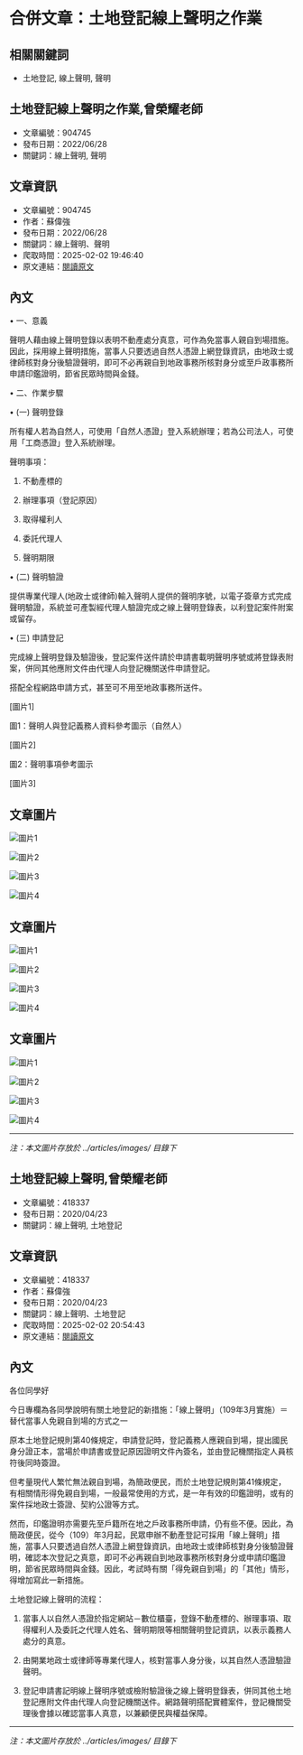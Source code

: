 # 合併文章：土地登記線上聲明之作業

## 相關關鍵詞
- 土地登記, 線上聲明, 聲明

## 土地登記線上聲明之作業,曾榮耀老師
- 文章編號：904745
- 發布日期：2022/06/28
- 關鍵詞：線上聲明, 聲明


## 文章資訊
- 文章編號：904745
- 作者：蘇偉強
- 發布日期：2022/06/28
- 關鍵詞：線上聲明、聲明
- 爬取時間：2025-02-02 19:46:40
- 原文連結：[閱讀原文](https://real-estate.get.com.tw/Columns/detail.aspx?no=904745)

## 內文
• 一、意義

聲明人藉由線上聲明登錄以表明不動產處分真意，可作為免當事人親自到場措施。因此，採用線上聲明措施，當事人只要透過自然人憑證上網登錄資訊，由地政士或律師核對身分後驗證聲明，即可不必再親自到地政事務所核對身分或至戶政事務所申請印鑑證明，節省民眾時間與金錢。

• 二、作業步驟

• (一) 聲明登錄

所有權人若為自然人，可使用「自然人憑證」登入系統辦理；若為公司法人，可使用「工商憑證」登入系統辦理。

聲明事項：

1. 不動產標的

2. 辦理事項（登記原因）

3. 取得權利人

4. 委託代理人

5. 聲明期限

• (二) 聲明驗證

提供專業代理人(地政士或律師)輸入聲明人提供的聲明序號，以電子簽章方式完成聲明驗證，系統並可產製經代理人驗證完成之線上聲明登錄表，以利登記案件附案或留存。

• (三) 申請登記

完成線上聲明登錄及驗證後，登記案件送件請於申請書載明聲明序號或將登錄表附案，併同其他應附文件由代理人向登記機關送件申請登記。

搭配全程網路申請方式，甚至可不用至地政事務所送件。

[圖片1]

圖1：聲明人與登記義務人資料參考圖示（自然人）

[圖片2]

圖2：聲明事項參考圖示

[圖片3]

## 文章圖片

![圖片1](../articles/images/904745_b542a094.png)

![圖片2](../articles/images/904745_6b2e2acd.png)

![圖片3](../articles/images/904745_d7098ac6.png)

![圖片4](../articles/images/904745_62e148b2.png)

## 文章圖片

![圖片1](../articles/images/904745_b542a094.png)

![圖片2](../articles/images/904745_6b2e2acd.png)

![圖片3](../articles/images/904745_d7098ac6.png)

![圖片4](../articles/images/904745_62e148b2.png)

## 文章圖片

![圖片1](../articles/images/904745_b542a094.png)

![圖片2](../articles/images/904745_6b2e2acd.png)

![圖片3](../articles/images/904745_d7098ac6.png)

![圖片4](../articles/images/904745_62e148b2.png)


---
*注：本文圖片存放於 ../articles/images/ 目錄下*


## 土地登記線上聲明,曾榮耀老師
- 文章編號：418337
- 發布日期：2020/04/23
- 關鍵詞：線上聲明, 土地登記


## 文章資訊
- 文章編號：418337
- 作者：蘇偉強
- 發布日期：2020/04/23
- 關鍵詞：線上聲明、土地登記
- 爬取時間：2025-02-02 20:54:43
- 原文連結：[閱讀原文](https://real-estate.get.com.tw/Columns/detail.aspx?no=418337)

## 內文
各位同學好

今日專欄為各同學說明有關土地登記的新措施：「線上聲明」（109年3月實施）＝替代當事人免親自到場的方式之一

原本土地登記規則第40條規定，申請登記時，登記義務人應親自到場，提出國民身分證正本，當場於申請書或登記原因證明文件內簽名，並由登記機關指定人員核符後同時簽證。

但考量現代人繁忙無法親自到場，為簡政便民，而於土地登記規則第41條規定，有相關情形得免親自到場，一般最常使用的方式，是一年有效的印鑑證明，或有的案件採地政士簽證、契約公證等方式。

然而，印鑑證明亦需要先至戶籍所在地之戶政事務所申請，仍有些不便。因此，為簡政便民，從今（109）年3月起，民眾申辦不動產登記可採用「線上聲明」措施，當事人只要透過自然人憑證上網登錄資訊，由地政士或律師核對身分後驗證聲明，確認本次登記之真意，即可不必再親自到地政事務所核對身分或申請印鑑證明，節省民眾時間與金錢。因此，考試時有關「得免親自到場」的「其他」情形，得增加寫此一新措施。

土地登記線上聲明的流程：

1. 當事人以自然人憑證於指定網站－數位櫃臺，登錄不動產標的、辦理事項、取得權利人及委託之代理人姓名、聲明期限等相關聲明登記資訊，以表示義務人處分的真意。

2. 由開業地政士或律師等專業代理人，核對當事人身分後，以其自然人憑證驗證聲明。

3. 登記申請書記明線上聲明序號或檢附驗證後之線上聲明登錄表，併同其他土地登記應附文件由代理人向登記機關送件。網路聲明搭配實體案件，登記機關受理後會據以確認當事人真意，以兼顧便民與權益保障。
---
*注：本文圖片存放於 ../articles/images/ 目錄下*

